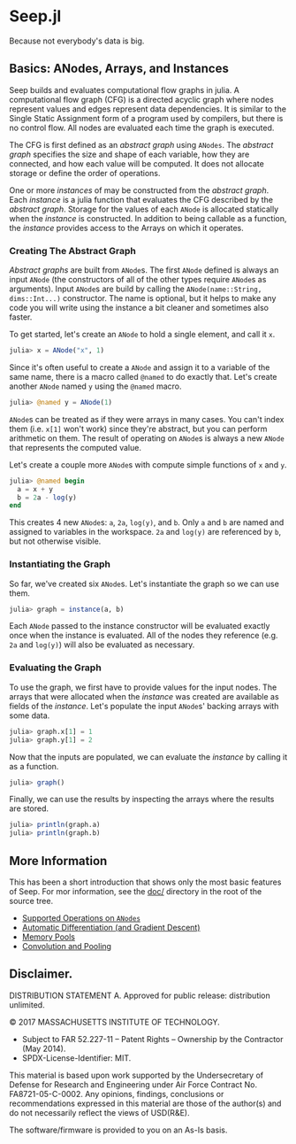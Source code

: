 # Seep.jl
Because not everybody's data is big.

## Basics: ANodes, Arrays, and Instances
Seep builds and evaluates computational flow graphs in julia.  A computational
flow graph (CFG) is a directed acyclic graph where nodes represent values and
edges represent data dependencies.  It is similar to the Single Static
Assignment form of a program used by compilers, but there is no control flow.
All nodes are evaluated each time the graph is executed.

The CFG is first defined as an *abstract graph* using `ANodes`.  The *abstract
graph* specifies the size and shape of each variable, how they are connected,
and how each value will be computed.  It does not allocate storage or define
the order of operations.

One or more  *instances* of may be constructed from the *abstract graph*.  Each
*instance* is a julia function that evaluates the CFG described by the
*abstract graph*.  Storage for the values of each `ANode` is allocated
statically when the *instance* is constructed.  In addition to being callable
as a function, the *instance* provides access to the Arrays on which it
operates.

### Creating The Abstract Graph
*Abstract graphs* are built from `ANode`s.  The first `ANode` defined is always
an input `ANode` (the constructors of all of the other types require `ANode`s
as arguments).  Input `ANode`s are build by calling the `ANode(name::String,
dims::Int...)` constructor.  The name is optional, but it helps to make any
code you will write using the instance a bit cleaner and sometimes also faster.

To get started, let's create an `ANode` to hold a single element, and call it `x`.
```julia
julia> x = ANode("x", 1)
```

Since it's often useful to create a `ANode` and assign it to a variable of the
same name, there is a macro called `@named` to do exactly that.  Let's create
another `ANode` named `y` using the `@named` macro.
```julia
julia> @named y = ANode(1)
```

`ANode`s can be treated as if they were arrays in many cases.  You can't index
them (i.e. `x[1]` won't work) since they're abstract, but you can perform
arithmetic on them.  The result of operating on `ANode`s is always a new
`ANode` that represents the computed value.

Let's create a couple more `ANode`s with compute simple functions of `x` and `y`.
```julia
julia> @named begin
  a = x + y
  b = 2a - log(y)
end
```

This creates 4 new `ANode`s: `a`, `2a`, `log(y)`, and `b`.  Only `a` and `b`
are named and assigned to variables in the workspace.  `2a` and `log(y)` are
referenced by `b`, but not otherwise visible.

### Instantiating the Graph
So far, we've created six `ANode`s.  Let's instantiate the graph so we can use them.

```julia
julia> graph = instance(a, b)
```

Each `ANode` passed to the instance constructor will be evaluated exactly once
when the instance is evaluated.  All of the nodes they reference (e.g. `2a` and
`log(y)`) will also be evaluated as necessary.

### Evaluating the Graph
To use the graph, we first have to provide values for the input nodes.  The arrays
that were allocated when the *instance* was created are available as fields of the
*instance*.  Let's populate the input `ANode`s' backing arrays with some data.

```julia
julia> graph.x[1] = 1
julia> graph.y[1] = 2
```

Now that the inputs are populated, we can evaluate the *instance* by calling it
as a function.
```julia
julia> graph()
```

Finally, we can use the results by inspecting the arrays where the results are stored.
```julia
julia> println(graph.a)
julia> println(graph.b)
```

## More Information
This has been a short introduction that shows only the most basic features of
Seep.  For mor information, see the [doc/](doc/) directory in the root of the
source tree.
 - [Supported Operations on `ANodes`](doc/operators.md)
 - [Automatic Differentiation (and Gradient Descent)](doc/autodiff.md)
 - [Memory Pools](doc/pool.md)
 - [Convolution and Pooling](doc/conv2.md)
 
## Disclaimer.   
DISTRIBUTION STATEMENT A. Approved for public release: distribution unlimited.   

© 2017 MASSACHUSETTS INSTITUTE OF TECHNOLOGY.   
* Subject to FAR 52.227-11 – Patent Rights – Ownership by the Contractor (May 2014).   
* SPDX-License-Identifier: MIT.   
 
This material is based upon work supported by the Undersecretary of Defense for Research and Engineering under Air Force Contract No. FA8721-05-C-0002. Any opinions, findings, conclusions or recommendations expressed in this material are those of the author(s) and do not necessarily reflect the views of USD(R&E).    

The software/firmware is provided to you on an As-Is basis.   
